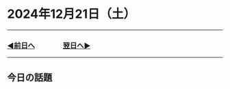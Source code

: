 # 2024年12月21日（土）

---

### [◀️前日へ](https://github.com/yuasys/chatty-journal/blob/main/2024/12/2024-12-20.md)&emsp;&emsp;&emsp;&emsp;[翌日へ▶️](https://github.com/yuasys/chatty-journal/blob/main/2024/12/2024-12-22.md)

---

## 今日の話題
